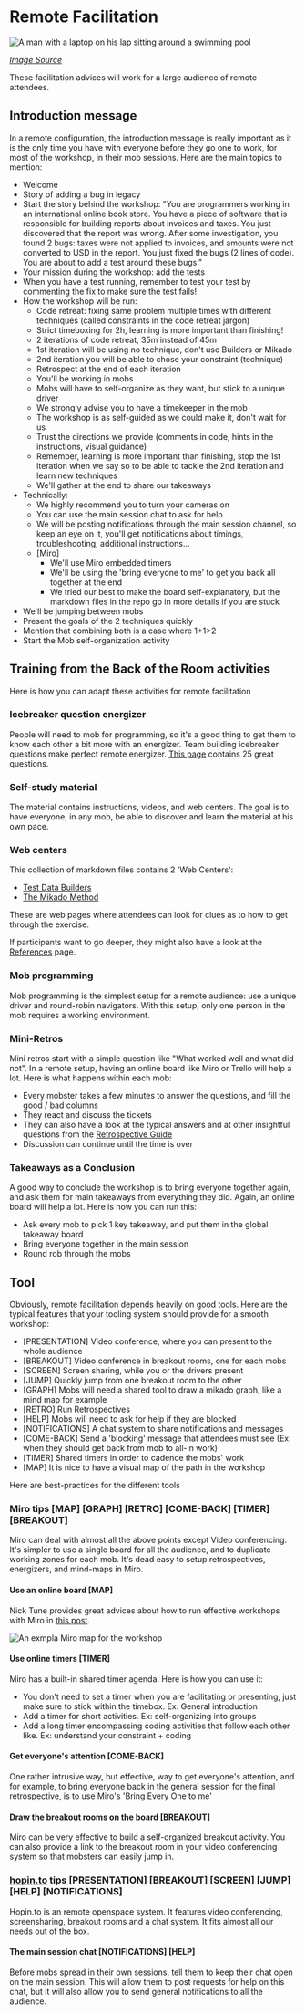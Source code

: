 # Remote Facilitation

![A man with a laptop on his lap sitting around a swimming pool](../images/remote.jpg)

*[Image Source](https://pixabay.com/fr/photos/l-homme-ordinateur-portable-travail-4749237/)*

These facilitation advices will work for a large audience of remote attendees.

## Introduction message

In a remote configuration, the introduction message is really important as it is the only time you have with everyone before they go one to work, for most of the workshop, in their mob sessions. Here are the main topics to mention:

- Welcome
- Story of adding a bug in legacy
- Start the story behind the workshop: "You are programmers working in an international online book store. You have a piece of software that is responsible for building reports about invoices and taxes. You just discovered that the report was wrong. After some investigation, you found 2 bugs: taxes were not applied to invoices, and amounts were not converted to USD in the report. You just fixed the bugs (2 lines of code). You are about to add a test around these bugs."
- Your mission during the workshop: add the tests
- When you have a test running, remember to test your test by commenting the fix to make sure the test fails!
- How the workshop will be run:
  - Code retreat: fixing same problem multiple times with different techniques (called constraints in the code retreat jargon)
  - Strict timeboxing for 2h, learning is more important than finishing!
  - 2 iterations of code retreat, 35m instead of 45m
  - 1st iteration will be using no technique, don't use Builders or Mikado
  - 2nd iteration you will be able to chose your constraint (technique)
  - Retrospect at the end of each iteration
  - You'll be working in mobs
  - Mobs will have to self-organize as they want, but stick to a unique driver
  - We strongly advise you to have a timekeeper in the mob
  - The workshop is as self-guided as we could make it, don't wait for us
  - Trust the directions we provide (comments in code, hints in the instructions, visual guidance)
  - Remember, learning is more important than finishing, stop the 1st iteration when we say so to be able to tackle the 2nd iteration and learn new techniques
  - We'll gather at the end to share our takeaways
- Technically:
  - We highly recommend you to turn your cameras on
  - You can use the main session chat to ask for help
  - We will be posting notifications through the main session channel, so keep an eye on it, you'll get notifications about timings, troubleshooting, additional instructions...
  - [Miro]
    - We'll use Miro embedded timers
    - We'll be using the 'bring everyone to me' to get you back all together at the end
    - We tried our best to make the board self-explanatory, but the markdown files in the repo go in more details if you are stuck
- We'll be jumping between mobs
- Present the goals of the 2 techniques quickly
- Mention that combining both is a case where 1+1>2
- Start the Mob self-organization activity

## Training from the Back of the Room activities

Here is how you can adapt these activities for remote facilitation

### Icebreaker question energizer

People will need to mob for programming, so it's a good thing to get them to know each other a bit more with an energizer. Team building icebreaker questions make perfect remote energizer. [This page](https://knowyourteam.com/blog/2018/01/08/the-25-best-icebreaker-questions-for-team-building-at-work/) contains 25 great questions.

### Self-study material

The material contains instructions, videos, and web centers. The goal is to have everyone, in any mob, be able to discover and learn the material at his own pace.

### Web centers

This collection of markdown files contains 2 'Web Centers':
* [Test Data Builders](./references/Test_Data_Builders.md)
* [The Mikado Method](./references/The_Mikado_Method.md)

These are web pages where attendees can look for clues as to how to get through the exercise.

If participants want to go deeper, they might also have a look at the [References](./references/References.md) page. 

### Mob programming

Mob programming is the simplest setup for a remote audience: use a unique driver and round-robin navigators. With this setup, only one person in the mob requires a working environment.

### Mini-Retros

Mini retros start with a simple question like "What worked well and what did not". In a remote setup, having an online board like Miro or Trello will help a lot. Here is what happens within each mob:

- Every mobster takes a few minutes to answer the questions, and fill the good / bad columns
- They react and discuss the tickets
- They can also have a look at the typical answers and at other insightful questions from the [Retrospective Guide](Retrospectives_Guide.md)
- Discussion can continue until the time is over

### Takeaways as a Conclusion

A good way to conclude the workshop is to bring everyone together again, and ask them for main takeaways from everything they did. Again, an online board will help a lot. Here is how you can run this:

- Ask every mob to pick 1 key takeaway, and put them in the global takeaway board
- Bring everyone together in the main session
- Round rob through the mobs

## Tool

Obviously, remote facilitation depends heavily on good tools. Here are the typical features that your tooling system should provide for a smooth workshop:

- [PRESENTATION] Video conference, where you can present to the whole audience
- [BREAKOUT] Video conference in breakout rooms, one for each mobs
- [SCREEN] Screen sharing, while you or the drivers present
- [JUMP] Quickly jump from one breakout room to the other
- [GRAPH] Mobs will need a shared tool to draw a mikado graph, like a mind map for example
- [RETRO] Run Retrospectives
- [HELP] Mobs will need to ask for help if they are blocked
- [NOTIFICATIONS] A chat system to share notifications and messages
- [COME-BACK] Send a 'blocking' message that attendees must see (Ex: when they should get back from mob to all-in work)
- [TIMER] Shared timers in order to cadence the mobs' work
- [MAP] It is nice to have a visual map of the path in the workshop

Here are best-practices for the different tools

### Miro tips [MAP] [GRAPH] [RETRO] [COME-BACK] [TIMER] [BREAKOUT]

Miro can deal with almost all the above points except Video conferencing. It's simpler to use a single board for all the audience, and to duplicate working zones for each mob. It's dead easy to setup retrospectives, energizers, and mind-maps in Miro.

#### Use an online board [MAP]

Nick Tune provides great advices about how to run effective workshops with Miro in [this post](https://medium.com/nick-tune-tech-strategy-blog/organising-large-miro-boards-for-remote-workshops-abcf01bc2d8e).

![An exmpla Miro map for the workshop](../images/miro-path-template.png)

#### Use online timers [TIMER]

Miro has a built-in shared timer agenda. Here is how you can use it:

- You don't need to set a timer when you are facilitating or presenting, just make sure to stick within the timebox. Ex: General introduction
- Add a timer for short activities. Ex: self-organizing into groups
- Add a long timer encompassing coding activities that follow each other like. Ex: understand your constraint + coding

#### Get everyone's attention [COME-BACK]

One rather intrusive way, but effective, way to get everyone's attention, and for example, to bring everyone back in the general session for the final retrospective, is to use Miro's 'Bring Every One to me'

#### Draw the breakout rooms on the board [BREAKOUT]

Miro can be very effective to build a self-organized breakout activity. You can also provide a link to the breakout room in your video conferencing system so that mobsters can easily jump in.

### [hopin.to](https://hopin.to) tips [PRESENTATION] [BREAKOUT] [SCREEN] [JUMP] [HELP] [NOTIFICATIONS]

Hopin.to is an remote openspace system. It features video conferencing, screensharing, breakout rooms and a chat system. It fits almost all our needs out of the box.

#### The main session chat [NOTIFICATIONS] [HELP]

Before mobs spread in their own sessions, tell them to keep their chat open on the main session. This will allow them to post requests for help on this chat, but it will also allow you to send general notifications to all the audience.